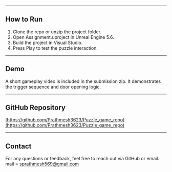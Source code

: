 
---

##  How to Run

1. Clone the repo or unzip the project folder.
2. Open Assignment.uproject in Unreal Engine 5.6.
3. Build the project in Visual Studio.
4. Press Play to test the puzzle interaction.

---

##  Demo

A short gameplay video is included in the submission zip. It demonstrates the trigger sequence and door opening logic.


---

##  GitHub Repository

[https://github.com/Prathmesh3623/Puzzle_game_repo](https://github.com/Prathmesh3623/Puzzle_game_repo)

---

##  Contact

For any questions or feedback, feel free to reach out via GitHub or email.
mail = sprathmesh569@gmail.com
